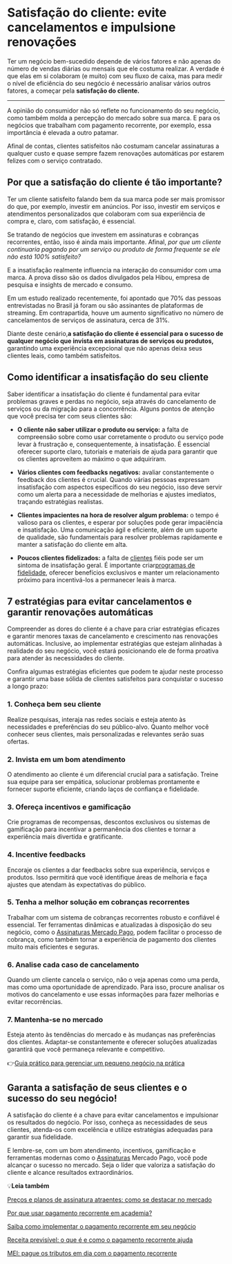 # Satisfação do cliente: evite cancelamentos e impulsione renovações

Ter um negócio bem-sucedido depende de vários fatores e não apenas do número de vendas diárias ou mensais que ele costuma realizar. A verdade é que elas em si colaboram (e muito) com seu fluxo de caixa, mas para medir o nível de eficiência do seu negócio é necessário analisar vários outros fatores, a começar pela **satisfação do cliente.**

****

A opinião do consumidor não só reflete no funcionamento do seu negócio, como também molda a percepção do mercado sobre sua marca. E para os negócios que trabalham com pagamento recorrente, por exemplo, essa importância é elevada a outro patamar.

Afinal de contas, clientes satisfeitos não costumam cancelar assinaturas a qualquer custo e quase sempre fazem renovações automáticas por estarem felizes com o serviço contratado.

## Por que a satisfação do cliente é tão importante?

Ter um cliente satisfeito falando bem da sua marca pode ser mais promissor do que, por exemplo, investir em anúncios. Por isso, investir em serviços e atendimentos personalizados que colaboram com sua experiência de compra e, claro, com satisfação, é essencial.

Se tratando de negócios que investem em assinaturas e cobranças recorrentes, então, isso é ainda mais importante. Afinal, *por que um cliente continuaria pagando por um serviço ou produto de forma frequente se ele não está 100% satisfeito?*

E a insatisfação realmente influencia na interação do consumidor com uma marca. A prova disso são os dados divulgados pela Hibou, empresa de pesquisa e insights de mercado e consumo.

Em um estudo realizado recentemente, foi apontado que 70% das pessoas entrevistadas no Brasil já foram ou são assinantes de plataformas de streaming. Em contrapartida, houve um aumento significativo no número de cancelamentos de serviços de assinatura, cerca de 31%.

Diante deste cenário,**a satisfação do cliente é essencial para o sucesso de qualquer negócio que invista em assinaturas de serviços ou produtos,** garantindo uma experiência excepcional que não apenas deixa seus clientes leais, como também satisfeitos.

## Como identificar a insatisfação do seu cliente

Saber identificar a insatisfação do cliente é fundamental para evitar problemas graves e perdas no negócio, seja através do cancelamento de serviços ou da migração para a concorrência. Alguns pontos de atenção que você precisa ter com seus clientes são:

- **O cliente não saber utilizar o produto ou serviço:** a falta de compreensão sobre como usar corretamente o produto ou serviço pode levar à frustração e, consequentemente, à insatisfação. É essencial oferecer suporte claro, tutoriais e materiais de ajuda para garantir que os clientes aproveitem ao máximo o que adquiriram.

- **Vários clientes com feedbacks negativos:** avaliar constantemente o feedback dos clientes é crucial. Quando várias pessoas expressam insatisfação com aspectos específicos do seu negócio, isso deve servir como um alerta para a necessidade de melhorias e ajustes imediatos, traçando estratégias realistas. 

- **Clientes impacientes na hora de resolver algum problema:** o tempo é valioso para os clientes, e esperar por soluções pode gerar impaciência e insatisfação. Uma comunicação ágil e eficiente, além de um suporte de qualidade, são fundamentais para resolver problemas rapidamente e manter a satisfação do cliente em alta.

- **Poucos clientes fidelizados:** a falta de [clientes](https://meubolso.mercadopago.com.br/gestao-de-clientes-para-seu-negocio) fiéis pode ser um sintoma de insatisfação geral. É importante criar[programas de fidelidade](https://meubolso.mercadopago.com.br/como-adotar-programa-fidelidade-no-seu-negocio), oferecer benefícios exclusivos e manter um relacionamento próximo para incentivá-los a permanecer leais à marca.

## 7 estratégias para evitar cancelamentos e garantir renovações automáticas

Compreender as dores do cliente é a chave para criar estratégias eficazes e garantir menores taxas de cancelamento e crescimento nas renovações automáticas. Inclusive, ao implementar estratégias que estejam alinhadas à realidade do seu negócio, você estará posicionando ele de forma proativa para atender às necessidades do cliente.

Confira algumas estratégias eficientes que podem te ajudar neste processo e garantir uma base sólida de clientes satisfeitos para conquistar o sucesso a longo prazo:

### 1. Conheça bem seu cliente

Realize pesquisas, interaja nas redes sociais e esteja atento às necessidades e preferências do seu público-alvo. Quanto melhor você conhecer seus clientes, mais personalizadas e relevantes serão suas ofertas.

### 2. Invista em um bom atendimento

O atendimento ao cliente é um diferencial crucial para a satisfação. Treine sua equipe para ser empática, solucionar problemas prontamente e fornecer suporte eficiente, criando laços de confiança e fidelidade.

### 3. Ofereça incentivos e gamificação

Crie programas de recompensas, descontos exclusivos ou sistemas de gamificação para incentivar a permanência dos clientes e tornar a experiência mais divertida e gratificante.

### 4. Incentive feedbacks

Encoraje os clientes a dar feedbacks sobre sua experiência, serviços e produtos. Isso permitirá que você identifique áreas de melhoria e faça ajustes que atendam às expectativas do público.

### 5. Tenha a melhor solução em cobranças recorrentes

Trabalhar com um sistema de cobranças recorrentes robusto e confiável é essencial. Ter ferramentas dinâmicas e atualizadas à disposição do seu negócio, como o [Assinaturas Mercado Pago](https://meubolso.mercadopago.com.br/melhore-suas-vendas-online-com-assinaturas-mercado-pago), podem facilitar o processo de cobrança, como também tornar a experiência de pagamento dos clientes muito mais eficientes e seguras.

### 6. Analise cada caso de cancelamento

Quando um cliente cancela o serviço, não o veja apenas como uma perda, mas como uma oportunidade de aprendizado. Para isso, procure analisar os motivos do cancelamento e use essas informações para fazer melhorias e evitar recorrências.

### 7. Mantenha-se no mercado

Esteja atento às tendências do mercado e às mudanças nas preferências dos clientes. Adaptar-se constantemente e oferecer soluções atualizadas garantirá que você permaneça relevante e competitivo.

👉[Guia prático para gerenciar um pequeno negócio na prática](https://meubolso.mercadopago.com.br/guia-completo-para-gerenciar-um-pequeno-negocio)

## Garanta a satisfação de seus clientes e o sucesso do seu negócio!

A satisfação do cliente é a chave para evitar cancelamentos e impulsionar os resultados do negócio. Por isso, conheça as necessidades de seus clientes, atenda-os com excelência e utilize estratégias adequadas para garantir sua fidelidade.

E lembre-se, com um bom atendimento, incentivos, gamificação e ferramentas modernas como o [Assinaturas](https://meubolso.mercadopago.com.br/assinaturas-conheca-nova-solucao-de-pagamento-recorrente-do-mercado-pago) Mercado Pago, você pode alcançar o sucesso no mercado. Seja o líder que valoriza a satisfação do cliente e alcance resultados extraordinários.

💡**Leia também**

[Preços e planos de assinatura atraentes: como se destacar no mercado](https://meubolso.mercadopago.com.br/definir-precos-e-planos-de-assinatura)

[Por que usar pagamento recorrente em academia?](https://meubolso.mercadopago.com.br/pagamento-recorrente-academia)

[Saiba como implementar o pagamento recorrente em seu negócio](https://meubolso.mercadopago.com.br/pagamento-recorrente-como-implementar)

[Receita previsível: o que é e como o pagamento recorrente ajuda](https://meubolso.mercadopago.com.br/receita-previsivel-e-pagamento-recorrente)

[MEI: pague os tributos em dia com o pagamento recorrente](https://meubolso.mercadopago.com.br/como-fazer-pagamento-recorrente-contribuicao-mensal-mei)